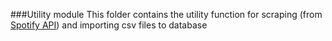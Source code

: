 ###Utility module
This folder contains the utility function for scraping 
(from [Spotify API](https://developer.spotify.com/documentation/web-api/)) 
and importing csv files to database

